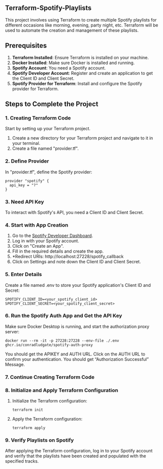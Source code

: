## Terraform-Spotify-Playlists
This project involves using Terraform to create multiple Spotify playlists for different occasions like morning, evening, party night, etc. Terraform will be used to automate the creation and management of these playlists.

## Prerequisites

1. **Terraform Installed**: Ensure Terraform is installed on your machine.
2. **Docker Installed**: Make sure Docker is installed and running.
3. **Spotify Account**: You need a Spotify account.
4. **Spotify Developer Account**: Register and create an application to get the Client ID and Client Secret.
5. **Spotify Provider for Terraform**: Install and configure the Spotify provider for Terraform.


## Steps to Complete the Project

### 1. Creating Terraform Code

Start by setting up your Terraform project.

1. Create a new directory for your Terraform project and navigate to it in your terminal.
2. Create a file named "provider.tf".

### 2. Define Provider
In "provider.tf", define the Spotify provider:
```
provider "spotify" {
  api_key = "?"
}
```

### 3. Need API Key

To interact with Spotify's API, you need a Client ID and Client Secret.

### 4. Start with App Creation

1. Go to the [Spotify Developer Dashboard](https://developer.spotify.com/dashboard/).
2. Log in with your Spotify account.
3. Click on "Create an App".
4. Fill in the required details and create the app.
5. *Redirect URIs: http://localhost:27228/spotify_callback
6. Click on Settings and note down the Client ID and Client Secret.

### 5. Enter Details
Create a file named .env to store your Spotify application's Client ID and Secret:
```
SPOTIFY_CLIENT_ID=<your_spotify_client_id>
SPOTIFY_CLIENT_SECRET=<your_spotify_client_secret>
```

### 6. Run the Spotify Auth App and Get the API Key
Make sure Docker Desktop is running, and start the authorization proxy server:
```
docker run --rm -it -p 27228:27228 --env-file ./.env ghcr.io/conradludgate/spotify-auth-proxy
```
You should get the APIKEY and AUTH URL. Click on the AUTH URL to confirm your authentication. You should get “Authorization Successful” Message.

### 7. Continue Creating Terraform Code

### 8. Initialize and Apply Terraform Configuration

1. Initialize the Terraform configuration:
    ```
    terraform init
    
    ```
    
2. Apply the Terraform configuration:
    ```
    terraform apply
    
    ```

### 9. Verify Playlists on Spotify
After applying the Terraform configuration, log in to your Spotify account and verify that the playlists have been created and populated with the specified tracks.
